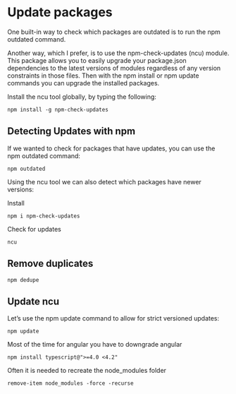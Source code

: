 # Update packages

One built-in way to check which packages are outdated is to run the npm outdated command.

Another way, which I prefer, is to use the npm-check-updates (ncu) module. This package allows you to easily upgrade your package.json dependencies to the latest versions of modules regardless of any version constraints in those files. Then with the npm install or npm update commands you can upgrade the installed packages.

Install the ncu tool globally, by typing the following:
~~~~
npm install -g npm-check-updates
~~~~

## Detecting Updates with npm
If we wanted to check for packages that have updates, you can use the npm outdated command:
~~~~
npm outdated
~~~~

Using the ncu tool we can also detect which packages have newer versions:

Install
~~~~
npm i npm-check-updates
~~~~

Check for updates 
~~~~
ncu
~~~~

## Remove duplicates
~~~~
npm dedupe
~~~~


## Update ncu
Let’s use the npm update command to allow for strict versioned updates:
~~~~
npm update
~~~~

Most of the time for angular you have to downgrade angular
~~~~
npm install typescript@">=4.0 <4.2"
~~~~

Often it is needed to recreate the node_modules folder 
~~~~
remove-item node_modules -force -recurse
~~~~